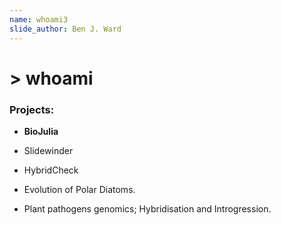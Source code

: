 ```yaml
---
name: whoami3
slide_author: Ben J. Ward
---
```

# > whoami

### Projects:

- **BioJulia**

- Slidewinder

- HybridCheck

- Evolution of Polar Diatoms.

- Plant pathogens genomics; Hybridisation and Introgression.
